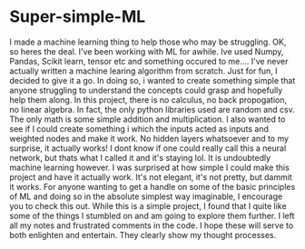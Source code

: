 # Super-simple-ML
I made a machine learning thing to help those who may be struggling.
OK, so heres the deal. I've been working with ML for awhile. Ive used Numpy, Pandas, Scikit learn, tensor etc and something occured to me....
I've never actually written a machine learing algorithm from scratch. Just for fun, I decided to give it a go.
In doing so, i wanted to create something simple that anyone struggling to understand the concepts could grasp and hopefully help them along.
In this project, there is no calculus, no back propogation, no linear algebra. In fact, the only python libraries used are random and csv.
The only math is some simple addition and multiplication.
I also wanted to see if I could create something i which the inputs acted as inputs and weighted nodes and make it work.
No hidden layers whatsoever and to my surprise, it actually works!
I dont know if one could really call this a neural network, but thats what I called it and it's staying lol. It is undoubtedly machine learning however.
I was surprised at how simple I could make this project and have it actually work. It's not elegant, it's not pretty, but dammit it works.
For anyone wanting to get a handle on some of the basic principles of ML and doing so in the absolute simplest way imaginable, I encourage you to check this out.
While this is a simple project, I found that I quite like some of the things I stumbled on and am going to explore them further.
I left all my notes and frustrated comments in the code. I hope these will serve to both enlighten and entertain. They clearly show my thought processes.
